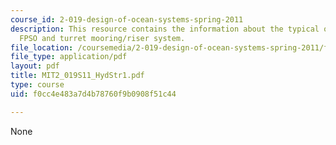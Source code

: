 ```yaml
---
course_id: 2-019-design-of-ocean-systems-spring-2011
description: This resource contains the information about the typical offshore structures,
  FPSO and turret mooring/riser system.
file_location: /coursemedia/2-019-design-of-ocean-systems-spring-2011/f0cc4e483a7d4b78760f9b0908f51c44_MIT2_019S11_HydStr1.pdf
file_type: application/pdf
layout: pdf
title: MIT2_019S11_HydStr1.pdf
type: course
uid: f0cc4e483a7d4b78760f9b0908f51c44

---
```

None